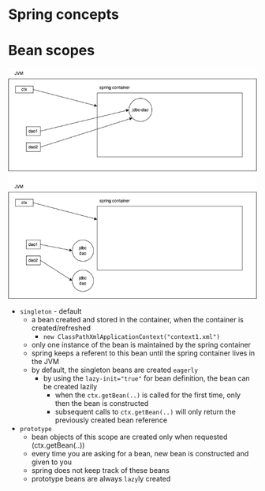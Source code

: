 # Spring concepts

# Bean scopes

![](./scopes.dio.png)

- `singleton` - default
  - a bean created and stored in the container, when the container is created/refreshed
    - `new ClassPathXmlApplicationContext("context1.xml")`
  - only one instance of the bean is maintained by the spring container
  - spring keeps a referent to this bean until the spring container lives in the JVM
  - by default, the singleton beans are created `eagerly`
    - by using the `lazy-init="true"` for bean definition, the bean can be created lazily
      - when the `ctx.getBean(..)` is called for the first time, only then the bean is constructed
      - subsequent calls to `ctx.getBean(..)` will only return the previously created bean reference
- `prototype`
  - bean objects of this scope are created only when requested (ctx.getBean(..))
  - every time you are asking for a bean, new bean is constructed and given to you
  - spring does not keep track of these beans
  - prototype beans are always `lazy`ly created
